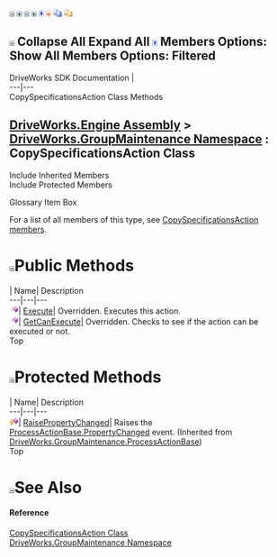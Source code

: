 ![](dotnetimages/collapse.gif) ![](dotnetimages/expand.gif) ![](dotnetimages/collapse.gif) ![](dotnetimages/expand.gif) ![](dotnetimages/drpdown.gif) ![](dotnetimages/drpdown_orange.gif) ![](dotnetimages/copycode.gif) ![](dotnetimages/copycodeHighlight.gif)

![](dotnetimages/collapse.gif) Collapse All Expand All ![](dotnetimages/drpdown.gif) Members Options: Show All  Members Options: Filtered   
---  
DriveWorks SDK Documentation  |   
---|---  
CopySpecificationsAction Class Methods   
  
[DriveWorks.Engine Assembly](topic2156.md) > [DriveWorks.GroupMaintenance Namespace](topic9628.md) : CopySpecificationsAction Class  
---  
  
Include Inherited Members    
Include Protected Members    


Glossary Item Box

For a list of all members of this type, see [CopySpecificationsAction members](topic9873.md).

# ![](dotnetimages/collapse.gif)Public Methods

| Name| Description  
---|---|---  
![Public Method](dotnetimages/publicMethod.gif)| [Execute](topic9878.md)| Overridden. Executes this action.   
![Public Method](dotnetimages/publicMethod.gif)| [GetCanExecute](topic9879.md)| Overridden. Checks to see if the action can be executed or not.   
Top

# ![](dotnetimages/collapse.gif)Protected Methods

| Name| Description  
---|---|---  
![Protected Method](dotnetimages/protectedMethod.gif)| [RaisePropertyChanged](topic9943.md)| Raises the [ProcessActionBase.PropertyChanged](topic9948.md) event. (Inherited from [DriveWorks.GroupMaintenance.ProcessActionBase](topic9935.md))  
Top

# ![](dotnetimages/collapse.gif)See Also

#### Reference

[CopySpecificationsAction Class](topic9872.md)   
[DriveWorks.GroupMaintenance Namespace](topic9628.md)


